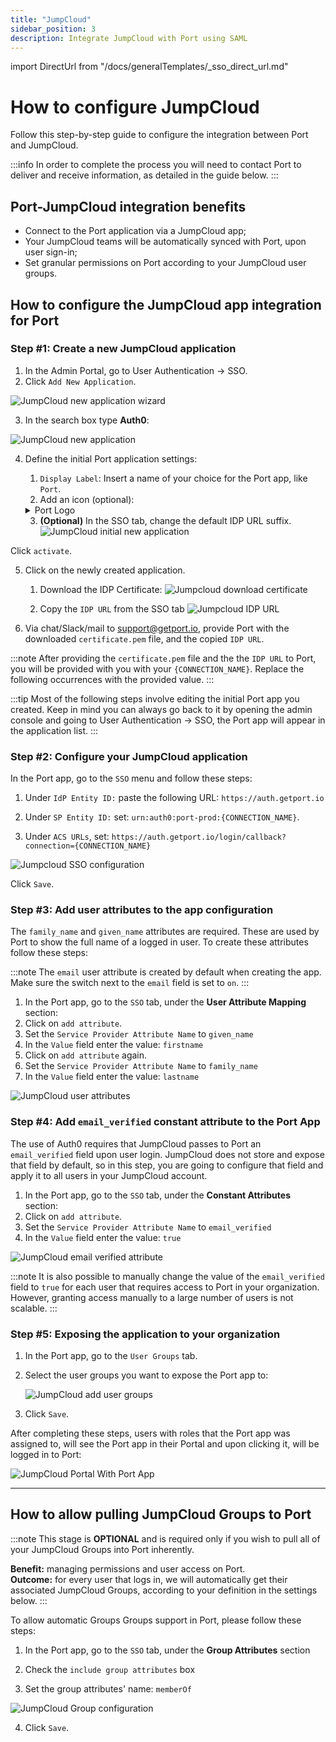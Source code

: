 ```yaml
---
title: "JumpCloud"
sidebar_position: 3
description: Integrate JumpCloud with Port using SAML
---
```


import DirectUrl from "/docs/generalTemplates/_sso_direct_url.md"

# How to configure JumpCloud

Follow this step-by-step guide to configure the integration between Port and JumpCloud.

:::info
In order to complete the process you will need to contact Port to deliver and receive information, as detailed in the guide below.
:::

## Port-JumpCloud integration benefits ​

- Connect to the Port application via a JumpCloud app;
- Your JumpCloud teams will be automatically synced with Port, upon user sign-in;
- Set granular permissions on Port according to your JumpCloud user groups.

## How to configure the JumpCloud app integration for Port​

### Step #1: Create a new JumpCloud application

1. In the Admin Portal, go to User Authentication -> SSO.
2. Click `Add New Application`.

![JumpCloud new application wizard](/img/sso/jumpcloud/JumpcloudAddApplication.png)

3. In the search box type **Auth0**:

![JumpCloud new application](/img/sso/jumpcloud/JumpcloudAuth0Search.png)

4. Define the initial Port application settings:

   1. `Display Label`: Insert a name of your choice for the Port app, like `Port`.
   2. Add an icon (optional):

   <details>
   <summary>Port Logo</summary>

   ![Port's logo](/img/sso/general-assets/PortLogoLarge.png)

   </details>

   3. **(Optional)** In the SSO tab, change the default IDP URL suffix.
      ![JumpCloud initial new application](/img/sso/jumpcloud/JumpcloudNewSSO.png)

Click `activate`.

5. Click on the newly created application.

   1. Download the IDP Certificate:
      ![Jumpcloud download certificate](/img/sso/jumpcloud/JumpcloudDownloadCert.png)

   2. Copy the `IDP URL` from the SSO tab
      ![Jumpcloud IDP URL](/img/sso/jumpcloud/JumpcloudIDPUrl.png)

6. Via chat/Slack/mail to [support@getport.io](mailto:support@getport.io), provide Port with the downloaded `certificate.pem` file, and the copied `IDP URL`.

:::note
After providing the `certificate.pem` file and the the `IDP URL` to Port, you will be provided with you with your `{CONNECTION_NAME}`. Replace the following occurrences with the provided value.
:::

:::tip
Most of the following steps involve editing the initial Port app you created. Keep in mind you can always go back to it by opening the admin console and going to User Authentication -> SSO, the Port app will appear in the application list.
:::

### Step #2: Configure your JumpCloud application

In the Port app, go to the `SSO` menu and follow these steps:

1. Under `IdP Entity ID:` paste the following URL: `https://auth.getport.io`

2. Under `SP Entity ID:` set: `urn:auth0:port-prod:{CONNECTION_NAME}`.

3. Under `ACS URLs`, set: `https://auth.getport.io/login/callback?connection={CONNECTION_NAME}`

![Jumpcloud SSO configuration](/img/sso/jumpcloud/JumpcloudConfigureSSO.png)

Click `Save`.

### Step #3: Add user attributes to the app configuration

The `family_name` and `given_name` attributes are required. These are used by Port to show the full name of a logged in user. To create these attributes follow these steps:

:::note
The `email` user attribute is created by default when creating the app.
Make sure the switch next to the `email` field is set to `on`.
:::

1. In the Port app, go to the `SSO` tab, under the **User Attribute Mapping** section:
2. Click on `add attribute`.
3. Set the `Service Provider Attribute Name` to `given_name`
4. In the `Value` field enter the value: `firstname`
5. Click on `add attribute` again.
6. Set the `Service Provider Attribute Name` to `family_name`
7. In the `Value` field enter the value: `lastname`

![JumpCloud user attributes](/img/sso/jumpcloud/JumpcloudAttributes.png)


### Step #4: Add `email_verified` constant attribute to the Port App

The use of Auth0 requires that JumpCloud passes to Port an `email_verified` field upon user login. JumpCloud does not store and expose that field by default, so in this step, you are going to configure that field and apply it to all users in your JumpCloud account.

1. In the Port app, go to the `SSO` tab, under the **Constant Attributes** section:
2. Click on `add attribute`.
3. Set the `Service Provider Attribute Name` to `email_verified`
4. In the `Value` field enter the value: `true`

![JumpCloud email verified attribute](/img/sso/jumpcloud/JumpCloudEmailVerified.png)

:::note
It is also possible to manually change the value of the `email_verified` field to `true` for each user that requires access to Port in your organization. However, granting access manually to a large number of users is not scalable.
:::

### Step #5: Exposing the application to your organization

1. In the Port app, go to the `User Groups` tab.
2. Select the user groups you want to expose the Port app to:

   ![JumpCloud add user groups](/img/sso/jumpcloud/JumpcloudAddUserGroups.png)

3. Click `Save`.

After completing these steps, users with roles that the Port app was assigned to, will see the Port app in their Portal and upon clicking it, will be logged in to Port:

![JumpCloud Portal With Port App](/img/sso/jumpcloud/JumpcloudPortApplication.png)

<DirectUrl/>

---

## How to allow pulling JumpCloud Groups to Port

:::note
This stage is **OPTIONAL** and is required only if you wish to pull all of your JumpCloud Groups into Port inherently.

**Benefit:** managing permissions and user access on Port.  
**Outcome:** for every user that logs in, we will automatically get their associated JumpCloud Groups, according to your definition in the settings below.
:::

To allow automatic Groups Groups support in Port, please follow these steps:

1. In the Port app, go to the `SSO` tab, under the **Group Attributes** section

2. Check the `include group attributes` box

3. Set the group attributes' name: `memberOf`

![JumpCloud Group configuration](/img/sso/jumpcloud/JumpcloudGroupConfig.png)

4. Click `Save`.


<!-- ## SCIM Configuration (beta)

Jumpcloud SAML applications support [SCIM](https://auth0.com/docs/authenticate/protocols/scim). 

To set up SCIM for Jumpcloud SAML based applications, contact Port's support team.

You will be provided with:
- An SCIM `endpoint`
- An SCIM `token`

 The `endpoint` and `token` will be used to set up the SCIM integration in your identity provider.

After receiving the SCIM `endpoint` and `token`, follow this [step-by-step guide](https://jumpcloud.com/support/provision-and-manage-users-and-groups-in-apps-using-custom-scim-identity-management-integration#to-manually-configure-a-custom-scim-identity-management-connector) to enable SCIM. -->